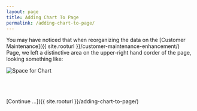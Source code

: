 ```yaml
---
layout: page
title: Adding Chart To Page
permalink: /adding-chart-to-page/
---
```


You may have noticed that when reorganizing the data on the [Customer Maintenance]({{ site.rooturl }}/customer-maintenance-enhancement/) Page, we left a distinctive area on the upper-right hand corder of the page, looking something like:

![Space for Chart](/images/page-two-chart-01.png/)

<br>
<br>
<br>
[Continue ...]({{ site.rooturl }}/adding-chart-to-page/)

